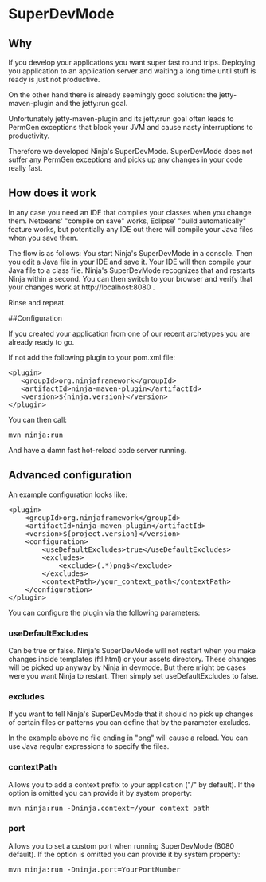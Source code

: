 # SuperDevMode

## Why 

If you develop your applications you want super fast round trips. Deploying
you application to an application server and waiting a long time until stuff
is ready is just not productive.

On the other hand there is already seemingly good solution: the jetty-maven-plugin and
the jetty:run goal.

Unfortunately jetty-maven-plugin and its jetty:run goal often leads to PermGen 
exceptions that block your JVM and cause nasty interruptions to productivity.

Therefore we developed Ninja's SuperDevMode. SuperDevMode does not suffer
any PermGen exceptions and picks up any changes in your code really fast.


## How does it work

In any case you need an IDE that compiles your classes when you change them.
Netbeans' "compile on save" works, Eclipse' "build automatically" feature works, but
potentially any IDE out there will compile your Java files when you save them.

The flow is as follows: You start Ninja's SuperDevMode in a console. Then you
edit a Java file in your IDE and save it. Your IDE will then compile
your Java file to a class file. Ninja's SuperDevMode recognizes that and
restarts Ninja within a second. You can then switch to your browser and
verify that your changes work at http://localhost:8080 .

Rinse and repeat.

##Configuration

If you created your application from one of our recent archetypes you
are already ready to go.

If not add the following plugin to your pom.xml file:

<pre class="prettyprint">
&lt;plugin&gt;
   &lt;groupId&gt;org.ninjaframework&lt;/groupId&gt;
   &lt;artifactId&gt;ninja-maven-plugin&lt;/artifactId&gt;
   &lt;version&gt;${ninja.version}&lt;/version&gt;
&lt;/plugin&gt;  
</pre>

You can then call:

<pre class="prettyprint">
mvn ninja:run
</pre>

And have a damn fast hot-reload code server running.


## Advanced configuration

An example configuration looks like:

<pre class="prettyprint">
&lt;plugin&gt;
    &lt;groupId&gt;org.ninjaframework&lt;/groupId&gt;
    &lt;artifactId&gt;ninja-maven-plugin&lt;/artifactId&gt;
    &lt;version&gt;${project.version}&lt;/version&gt;
    &lt;configuration&gt;
        &lt;useDefaultExcludes&gt;true&lt;/useDefaultExcludes&gt;
        &lt;excludes&gt;
            &lt;exclude&gt;(.*)png$&lt;/exclude&gt;
        &lt;/excludes&gt;
        &lt;contextPath&gt;/your_context_path&lt;/contextPath&gt;
    &lt;/configuration&gt;
&lt;/plugin&gt;
</pre>

You can configure the plugin via the following parameters:
 
### useDefaultExcludes

Can be true or false. Ninja's SuperDevMode will not restart when
you make changes inside templates (ftl.html) or your assets directory. These changes
will be picked up anyway by Ninja in devmode. But there might be cases were
you want Ninja to restart. Then simply set useDefaultExcludes to false.

### excludes

If you want to tell Ninja's SuperDevMode that it should no pick up changes
of certain files or patterns you can define that by the parameter excludes.

In the example above no file ending in "png" will cause a reload. You can
use Java regular expressions to specify the files.

### contextPath

Allows you to add a context prefix to your application ("/" by default).
If the option is omitted you can provide it by system property:

<pre class="prettyprint">
mvn ninja:run -Dninja.context=/your_context_path
</pre>

### port

Allows you to set a custom port when running SuperDevMode (8080 default).
If the option is omitted you can provide it by system property:

<pre class="prettyprint">
mvn ninja:run -Dninja.port=YourPortNumber
</pre>
